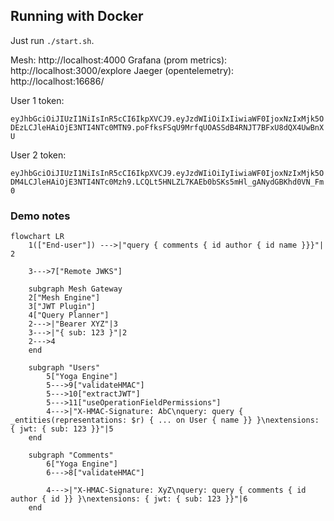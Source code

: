 ## Running with Docker

Just run `./start.sh`.

Mesh: http://localhost:4000
Grafana (prom metrics): http://localhost:3000/explore
Jaeger (opentelemetry): http://localhost:16686/

User 1 token:

`eyJhbGciOiJIUzI1NiIsInR5cCI6IkpXVCJ9.eyJzdWIiOiIxIiwiaWF0IjoxNzIxMjk5ODEzLCJleHAiOjE3NTI4NTc0MTN9.poFfksFSqU9MrfqUOASSdB4RNJT7BFxU8dQX4UwBnXU`

User 2 token:

`eyJhbGciOiJIUzI1NiIsInR5cCI6IkpXVCJ9.eyJzdWIiOiIyIiwiaWF0IjoxNzIxMjk5ODM4LCJleHAiOjE3NTI4NTc0Mzh9.LCQLt5HNLZL7KAEb0bSKs5mHl_gANydGBKhd0VN_Fm0`

### Demo notes

```mermaid
flowchart LR
	1(["End-user"]) --->|"query { comments { id author { id name }}}"| 2

    3--->7["Remote JWKS"]

    subgraph Mesh Gateway
    2["Mesh Engine"]
    3["JWT Plugin"]
    4["Query Planner"]
    2--->|"Bearer XYZ"|3
    3--->|"{ sub: 123 }"|2
    2--->4
    end

    subgraph "Users"
        5["Yoga Engine"]
        5--->9["validateHMAC"]
        5--->10["extractJWT"]
        5--->11["useOperationFieldPermissions"]
        4--->|"X-HMAC-Signature: AbC\nquery: query { _entities(representations: $r) { ... on User { name }} }\nextensions: { jwt: { sub: 123 }}"|5
    end

    subgraph "Comments"
        6["Yoga Engine"]
        6--->8["validateHMAC"]

        4--->|"X-HMAC-Signature: XyZ\nquery: query { comments { id author { id }} }\nextensions: { jwt: { sub: 123 }}"|6
    end
```
